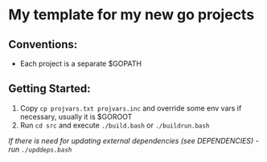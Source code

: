 # My template for my new go projects

## Сonventions:

* Each project is a separate $GOPATH

## Getting Started:

1. Copy `cp projvars.txt projvars.inc` and override some env vars if necessary, usually it is $GOROOT
2. Run `cd src` and execute `./build.bash` or `./buildrun.bash`

*If there is need for updating external dependencies (see *DEPENDENCIES*) - run `./upddeps.bash`*
